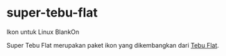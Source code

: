 # super-tebu-flat
Ikon untuk Linux BlankOn

Super Tebu Flat merupakan paket ikon yang dikembangkan dari [Tebu Flat](https://github.com/BlankOn/tebu-flat/). 

